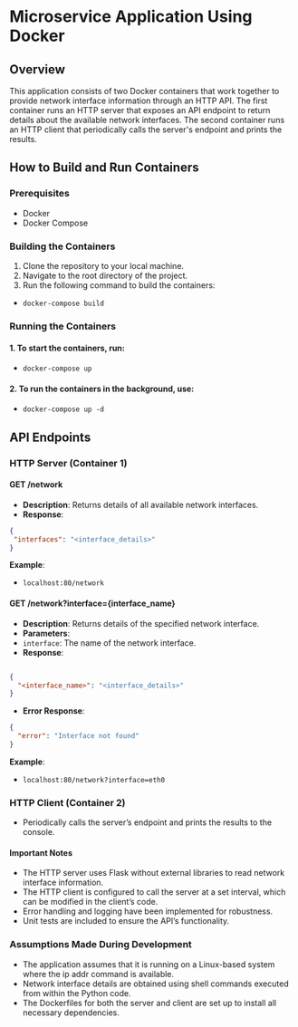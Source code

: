 # Microservice Application Using Docker

## Overview
This application consists of two Docker containers that work together to provide network interface information through an HTTP API. The first container runs an HTTP server that exposes an API endpoint to return details about the available network interfaces. The second container runs an HTTP client that periodically calls the server's endpoint and prints the results.

## How to Build and Run Containers

### Prerequisites
- Docker
- Docker Compose

### Building the Containers
1. Clone the repository to your local machine.
2. Navigate to the root directory of the project.
3. Run the following command to build the containers:

- `docker-compose build`


### Running the Containers
#### 1. To start the containers, run:

- `docker-compose up`

#### 2. To run the containers in the background, use:

- `docker-compose up -d`


## API Endpoints

### HTTP Server (Container 1)

#### GET /network
- **Description**: Returns details of all available network interfaces.
- **Response**:
```json
{
 "interfaces": "<interface_details>"
}
```

**Example**:

- `localhost:80/network`

#### GET /network?interface={interface_name}
- **Description**: Returns details of the specified network interface.
- **Parameters**:
- `interface`: The name of the network interface.
- **Response**:
```json

{
  "<interface_name>": "<interface_details>"
}
```

- **Error Response**:

```json
{
  "error": "Interface not found"
}
```

**Example**:

- `localhost:80/network?interface=eth0`
  
### HTTP Client (Container 2)
- Periodically calls the server’s endpoint and prints the results to the console.
#### Important Notes
- The HTTP server uses Flask without external libraries to read network interface information.
- The HTTP client is configured to call the server at a set interval, which can be modified in the client’s code.
- Error handling and logging have been implemented for robustness.
- Unit tests are included to ensure the API’s functionality.
### Assumptions Made During Development
- The application assumes that it is running on a Linux-based system where the ip addr command is available.
- Network interface details are obtained using shell commands executed from within the Python code.
- The Dockerfiles for both the server and client are set up to install all necessary dependencies.
